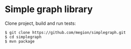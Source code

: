 # Simple graph library 

Clone project, build and run tests:

    $ git clone https://github.com/megion/simplegraph.git
    $ cd simplegraph
    $ mvn package
